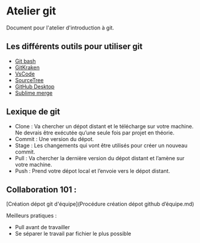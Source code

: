 # Atelier git
Document pour l'atelier d'introduction à git.

## Les différents outils pour utiliser git

- [Git bash](https://git-scm.com/downloads)
- [GitKraken](https://www.gitkraken.com/)
- [VsCode](https://code.visualstudio.com/)
- [SourceTree](https://www.sourcetreeapp.com/)
- [GitHub Desktop](https://desktop.github.com/)
- [Sublime merge](https://www.sublimemerge.com/)

## Lexique de git

- Clone : Va chercher un dépot distant et le télécharge sur votre machine. Ne devrais être exécutée qu’une seule fois par projet en théorie.
- Commit : Une version du dépot.
- Stage : Les changements qui vont être utilisés pour créer un nouveau commit.
- Pull : Va chercher la dernière version du dépot distant et l’amène sur votre machine.
- Push : Prend votre dépot local et l’envoie vers le dépot distant.

## Collaboration 101 :
[Création dépot git d'équipe](Procédure création dépot github d’équipe.md)

Meilleurs pratiques :
- Pull avant de travailler
- Se séparer le travail par fichier le plus possible

